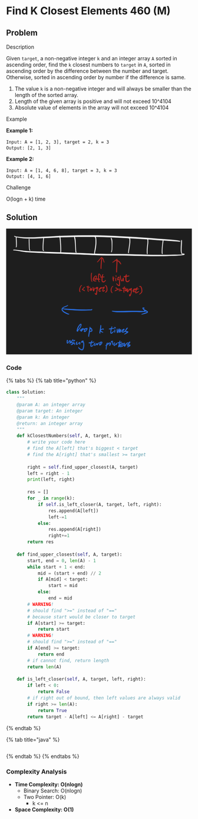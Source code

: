 # Find K Closest Elements 460 (M)

## Problem

Description

Given `target`, a non-negative integer `k` and an integer array `A` sorted in ascending order, find the `k` closest numbers to `target` in `A`, sorted in ascending order by the difference between the number and target. Otherwise, sorted in ascending order by number if the difference is same.

1. The value `k` is a non-negative integer and will always be smaller than the length of the sorted array.
2. Length of the given array is positive and will not exceed 10^410​4​​
3. Absolute value of elements in the array will not exceed 10^410​4​​

Example

**Example 1:**

```
Input: A = [1, 2, 3], target = 2, k = 3
Output: [2, 1, 3]
```

**Example 2:**

```
Input: A = [1, 4, 6, 8], target = 3, k = 3
Output: [4, 1, 6]
```

Challenge

O(logn + k) time

## Solution

![](<../../.gitbook/assets/Screen Shot 2021-04-24 at 12.13.52 AM.png>)

### Code

{% tabs %}
{% tab title="python" %}
```python
class Solution:
    """
    @param A: an integer array
    @param target: An integer
    @param k: An integer
    @return: an integer array
    """
    def kClosestNumbers(self, A, target, k):
        # write your code here
        # find the A[left] that's biggest < target
        # find the A[right] that's smallest >= target

        right = self.find_upper_closest(A, target)
        left = right - 1
        print(left, right)

        res = []
        for _ in range(k):
            if self.is_left_closer(A, target, left, right):
                res.append(A[left])
                left-=1
            else:
                res.append(A[right])
                right+=1
        return res
    
    def find_upper_closest(self, A, target):
        start, end = 0, len(A) - 1
        while start + 1 < end:
            mid = (start + end) // 2
            if A[mid] < target:
                start = mid
            else:
                end = mid
        # WARNING!
        # should find ">=" instead of "=="
        # because start would be closer to target
        if A[start] >= target:
            return start
        # WARNING!
        # should find ">=" instead of "=="
        if A[end] >= target:
            return end
        # if cannot find, return length
        return len(A)
    
    def is_left_closer(self, A, target, left, right):
        if left < 0:
            return False
        # if right out of bound, then left values are always valid
        if right >= len(A):
            return True
        return target - A[left] <= A[right] - target


```
{% endtab %}

{% tab title="java" %}
```
```
{% endtab %}
{% endtabs %}

### Complexity Analysis

* **Time Complexity: O(nlogn)**
  * Binary Search: O(nlogn)
  * Two Pointer: O(k)
    * k <= n
* **Space Complexity: O(1)**
